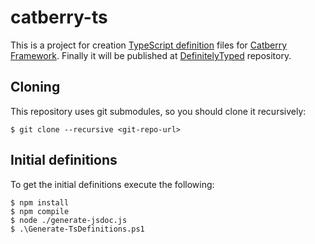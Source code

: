 catberry-ts
===========
This is a project for creation [TypeScript definition][definitelytyped] files
for [Catberry Framework][catberry]. Finally it will be published at
[DefinitelyTyped][definitelytyped] repository.

[catberry]: http://catberry.org/
[definitelytyped]: http://definitelytyped.org/

Cloning
-------
This repository uses git submodules, so you should clone it recursively:

    $ git clone --recursive <git-repo-url>

Initial definitions
-------------------
To get the initial definitions execute the following:

    $ npm install
    $ npm compile
    $ node ./generate-jsdoc.js
    $ .\Generate-TsDefinitions.ps1

